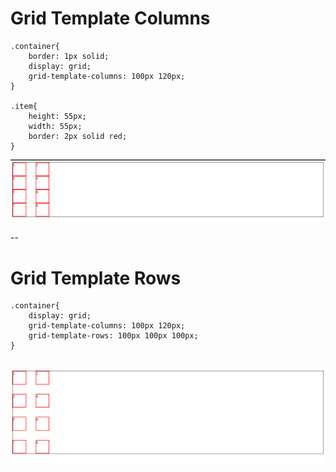 # Grid Template Columns

```
.container{
	border: 1px solid;
	display: grid;
	grid-template-columns: 100px 120px;
}

.item{
	height: 55px;
	width: 55px;
	border: 2px solid red;
}	
```
![gridTemplateColumns](image.png)

--
# Grid Template Rows

```
.container{
	display: grid;
	grid-template-columns: 100px 120px;
	grid-template-rows: 100px 100px 100px;
}
```
![gridTemplateRows](image-1.png)
--
